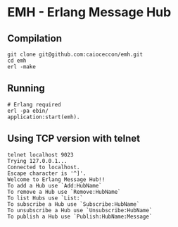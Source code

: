 # EMH - Erlang Message Hub

## Compilation
    git clone git@github.com:caioceccon/emh.git
    cd emh
    erl -make

## Running
    # Erlang required
    erl -pa ebin/
    application:start(emh).

## Using TCP version with telnet
    telnet localhost 9023
    Trying 127.0.0.1...
    Connected to localhost.
    Escape character is '^]'.
    Welcome to Erlang Message Hub!!
    To add a Hub use `Add:HubName`
    To remove a Hub use `Remove:HubName`
    To list Hubs use `List:`
    To subscribe a Hub use `Subscribe:HubName`
    To unsubscribe a Hub use `Unsubscribe:HubName`
    To publish a Hub use `Publish:HubName:Message`
